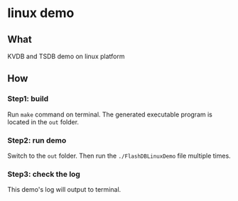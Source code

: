 # linux demo

## What

KVDB  and TSDB demo on linux platform

## How

### Step1: build

Run `make` command on terminal. The generated executable program is located in the `out` folder.

### Step2: run demo

Switch to the `out` folder. Then run the `./FlashDBLinuxDemo` file multiple times.

### Step3: check the log

This demo's log will output to terminal.